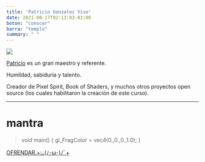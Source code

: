 ```yaml
---
title: 'Patricio Gonzalez Vivo'
date: 2021-08-17T02:13:03-03:00
boton: "conocer"
barra: "templo"
summary: " "
---
```


<img src="/images/templo/pgonzalezvivo.gif"></img>

[Patricio](http://patriciogonzalezvivo.com/) es un gran maestro y referente.

Humildad, sabiduría y talento. 

Creador de Pixel Spirit, Book of Shaders, y muchos otros proyectos open source (los cuales habilitaron la creación de este curso).



<hr>


# mantra

>void main() {
>gl_FragColor = vec4(0.,0.,0.,1.0);
> }


 <span class="button-red"><a target="_blank" href="https://templo-shader.glitch.me/">OFRENDAR.+:｡(ﾉ･ω･)ﾉﾞ+</a></span>

